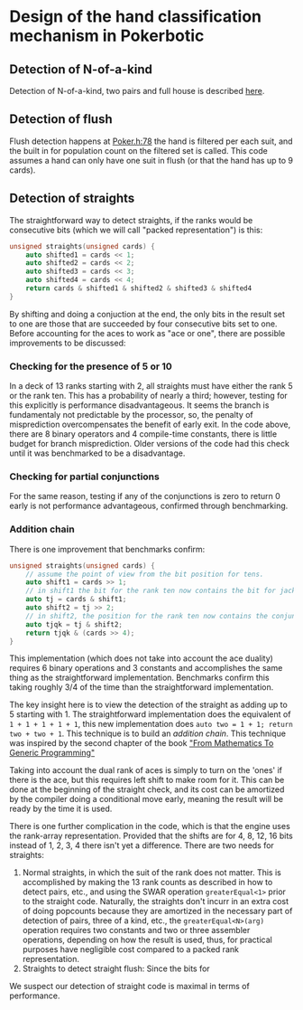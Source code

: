 # Design of the hand classification mechanism in Pokerbotic

## Detection of N-of-a-kind

Detection of N-of-a-kind, two pairs and full house is described [here](https://github.com/thecppzoo/pokerbotic/blob/master/design/What-is-noak-or-how-to-determine-pairs.md).

## Detection of flush

Flush detection happens at [Poker.h:78](https://github.com/thecppzoo/pokerbotic/blob/master/inc/ep/Poker.h#L78) the hand is filtered per each suit, and the built in for population count on the filtered set is called.  This code assumes a hand can only have one suit in flush (or that the hand has up to 9 cards).

## Detection of straights

The straightforward way to detect straights, if the ranks would be consecutive bits (which we will call "packed representation") is this:

```c++
unsigned straights(unsigned cards) {
    auto shifted1 = cards << 1;
    auto shifted2 = cards << 2;
    auto shifted3 = cards << 3;
    auto shifted4 = cards << 4;
    return cards & shifted1 & shifted2 & shifted3 & shifted4
}
```

By shifting and doing a conjuction at the end, the only bits in the result set to one are those that are succeeded by four consecutive bits set to one.  Before accounting for the aces to work as "ace or one", there are possible improvements to be discussed:

### Checking for the presence of 5 or 10

In a deck of 13 ranks starting with 2, all straights must have either the rank 5 or the rank ten.  This has a probability of nearly a third; however, testing for this explicitly is performance disadvantageous.  It seems the branch is fundamentaly not predictable by the processor, so, the penalty of misprediction overcompensates the benefit of early exit.  In the code above, there are 8 binary operators and 4 compile-time constants, there is little budget for branch misprediction.  Older versions of the code had this check until it was benchmarked to be a disadvantage.

### Checking for partial conjunctions

For the same reason, testing if any of the conjunctions is zero to return 0 early is not performance advantageous, confirmed through benchmarking.

### Addition chain

There is one improvement that benchmarks confirm:

```c++
unsigned straights(unsigned cards) {
    // assume the point of view from the bit position for tens.
    auto shift1 = cards >> 1;
    // in shift1 the bit for the rank ten now contains the bit for jacks
    auto tj = cards & shift1;
    auto shift2 = tj >> 2;
    // in shift2, the position for the rank ten now contains the conjunction of originals queen and king
    auto tjqk = tj & shift2;
    return tjqk & (cards >> 4);
}
```

This implementation (which does not take into account the ace duality) requires 6 binary operations and 3 constants and accomplishes the same thing as the straightforward implementation.  Benchmarks confirm this taking roughly 3/4 of the time than the straightforward implementation.

The key insight here is to view the detection of the straight as adding up to 5 starting with 1.  The straightforward implementation does the equivalent of `1 + 1 + 1 + 1 + 1`, this new implementation does `auto two = 1 + 1; return two + two + 1`.  This technique is to build an *addition chain*.  This technique was inspired by the second chapter of the book ["From Mathematics To Generic Programming"](https://www.amazon.com/Mathematics-Generic-Programming-Alexander-Stepanov/dp/0321942043)

Taking into account the dual rank of aces is simply to turn on the 'ones' if there is the ace, but this requires left shift to make room for it.  This can be done at the beginning of the straight check, and its cost can be amortized by the compiler doing a conditional move early, meaning the result will be ready by the time it is used.

There is one further complication in the code, which is that the engine uses the rank-array representation.  Provided that the shifts are for 4, 8, 12, 16 bits instead of 1, 2, 3, 4 there isn't yet a difference.  There are two needs for straights:

1. Normal straights, in which the suit of the rank does not matter.  This is accomplished by making the 13 rank counts as described in how to detect pairs, etc., and using the SWAR operation `greaterEqual<1>` prior to the straight code.  Naturally, the straights don't incurr in an extra cost of doing popcounts because they are amortized in the necessary part of detection of pairs, three of a kind, etc., the `greaterEqual<N>(arg)` operation requires two constants and two or three assembler operations, depending on how the result is used, thus, for practical purposes have negligible cost compared to a packed rank representation.
2. Straights to detect straight flush:  Since the bits for

We suspect our detection of straight code is maximal in terms of performance.
